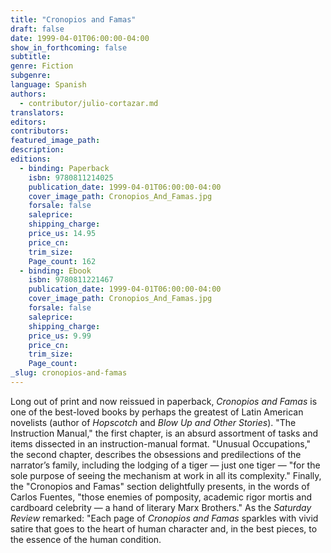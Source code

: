 ```yaml
---
title: "Cronopios and Famas"
draft: false
date: 1999-04-01T06:00:00-04:00
show_in_forthcoming: false
subtitle:
genre: Fiction
subgenre:
language: Spanish
authors:
  - contributor/julio-cortazar.md
translators:
editors:
contributors:
featured_image_path:
description:
editions:
  - binding: Paperback
    isbn: 9780811214025
    publication_date: 1999-04-01T06:00:00-04:00
    cover_image_path: Cronopios_And_Famas.jpg
    forsale: false
    saleprice:
    shipping_charge:
    price_us: 14.95
    price_cn:
    trim_size:
    Page_count: 162
  - binding: Ebook
    isbn: 9780811221467
    publication_date: 1999-04-01T06:00:00-04:00
    cover_image_path: Cronopios_And_Famas.jpg
    forsale: false
    saleprice:
    shipping_charge:
    price_us: 9.99
    price_cn:
    trim_size:
    Page_count:
_slug: cronopios-and-famas
---
```


Long out of print and now reissued in paperback, _Cronopios and Famas_ is one of the best-loved books by perhaps the greatest of Latin American novelists (author of _Hopscotch_ and _Blow Up and Other Stories_). "The Instruction Manual," the first chapter, is an absurd assortment of tasks and items dissected in an instruction-manual format. "Unusual Occupations," the second chapter, describes the obsessions and predilections of the narrator’s family, including the lodging of a tiger — just one tiger — "for the sole purpose of seeing the mechanism at work in all its complexity." Finally, the "Cronopios and Famas" section delightfully presents, in the words of Carlos Fuentes, "those enemies of pomposity, academic rigor mortis and cardboard celebrity — a hand of literary Marx Brothers." As the _Saturday Review_ remarked: "Each page of _Cronopios and Famas_ sparkles with vivid satire that goes to the heart of human character and, in the best pieces, to the essence of the human condition.

